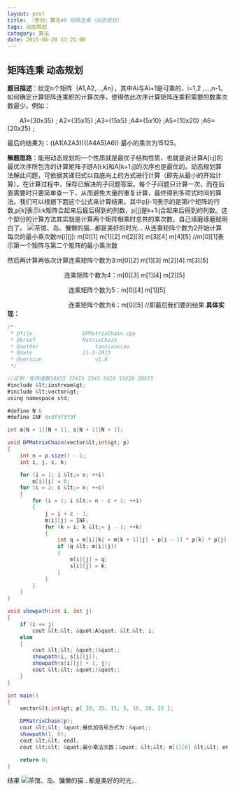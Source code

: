```yaml
---
layout: post
title: 『原创』算法#6 矩阵连乘（动态规划）
tags: 动态规划
category: 算法
date: 2015-08-20 13:21:00
---
```


## 矩阵连乘 动态规划

**题目描述**：给定n个矩阵｛A1,A2,…,An｝，其中Ai与Ai+1是可乘的，i=1,2 ,…,n-1。如何确定计算矩阵连乘积的计算次序，使得依此次序计算矩阵连乘积需要的数乘次数最少。例如：

　　A1={30x35} ; A2={35x15} ;A3={15x5} ;A4={5x10} ;A5={10x20} ;A6={20x25} ;

最后的结果为：((A1(A2A3))((A4A5)A6))  最小的乘次为15125。

**解题思路**：能用动态规划的一个性质就是最优子结构性质，也就是说计算A[i:j]的最优次序所包含的计算矩阵子琏A[i:k]和A[k+1:j]的次序也是最优的。动态规划算法解此问题，可依据其递归式以自底向上的方式进行计算（即先从最小的开始计算）。在计算过程中，保存已解决的子问题答案。每个子问题只计算一次，而在后面需要时只要简单查一下，从而避免大量的重复计算，最终得到多项式时间的算法。我们可以根据下面这个公式来计算结果。其中p[i-1]表示的是第i个矩阵的行数,p[k]表示i:k矩阵合起来后最后得到的列数，p[j]是k+1:j合起来后得到的列数。这个部分的计算方法其实就是计算两个矩阵相乘时总共的乘次数，自己琢磨琢磨就明白了。
![](http://7xlkoc.com1.z0.glb.clouddn.com/matrix.png "茶馆、岛、慵懒的猫...都是美好的时光...")
从连乘矩阵个数为2开始计算每次的最小乘次数m[i][j]: m[0][1] m[1][2] m[2][3] m[3][4] m[4][5]  //m[0][1]表示第一个矩阵与第二个矩阵的最小乘次数

然后再计算再依次计算连乘矩阵个数为3:m[0][2] m[1][3] m[2][4] m[3][5]

　　　　　　　　　   连乘矩阵个数为4：m[0][3] m[1][4] m[2][5]

　　　　　　　　　　连乘矩阵个数为5：m[0][4] m[1][5]

　　　　　　　　　　连乘矩阵个数为6：m[0][5]    //即最后我们要的结果
**具体实现：**
```java
/*
 * @file				DPMatrixChain.cpp
 * @brief				MatrixChain
 * @author 			        taoxiaoxiao
 * @date				11-3-2013
 * @version			        v1.0
 */

//实例：矩阵维数30X35 35X15 15X5 5X10 10X20 20X25
#include &lt;iostream&gt;
#include &lt;vector&gt;
using namespace std;

#define N 6
#define INF 0x3f3f3f3f

int m[N + 1][N + 1], s[N + 1][N + 1];

void DPMatrixChain(vector&lt;int&gt; p)
{
	int n = p.size() - 1;
	int i, j, c, k;

	for (i = 1; i &lt;= n; ++i)
		m[i][i] = 0;
	for (c = 2; c &lt;= n; ++c)
	{
		for (i = 1; i &lt;= n - c + 1; ++i)
		{
			j = i + c - 1;
			m[i][j] = INF;
			for (k = i; k &lt;= j - 1; ++k)
			{
				int q = m[i][k] + m[k + 1][j] + p[i - 1] * p[k] * p[j];
				if (q &lt; m[i][j])
				{
					m[i][j] = q;
					s[i][j] = k;
				}
			}
		}
	}
}

void showpath(int i, int j)
{
	if (i == j)
		cout &lt;&lt; &quot;A&quot; &lt;&lt; i;
	else
	{
		cout &lt;&lt; &quot;(&quot;;
		showpath(i, s[i][j]);
		showpath(s[i][j] + 1, j);
		cout &lt;&lt; &quot;)&quot;;
	}
}

int main()
{
	vector&lt;int&gt; p{ 30, 35, 15, 5, 10, 20, 25 };

	DPMatrixChain(p);
	cout &lt;&lt; &quot;最优加括号方式为：&quot;;
	showpath(1, 6);
	cout &lt;&lt; endl;
	cout &lt;&lt; &quot;最小乘法次数：&quot; &lt;&lt; m[1][6] &lt;&lt; endl;

	return 0;
}
```
结果
![](http://aimio-tiny.stor.sinaapp.com/tinypic%2Fmatrix2.png "茶馆、岛、慵懒的猫...都是美好的时光...")